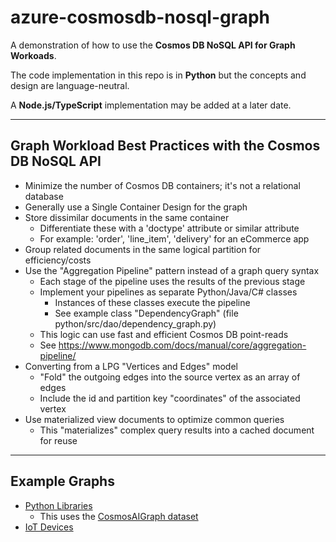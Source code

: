 # azure-cosmosdb-nosql-graph

A demonstration of how to use the **Cosmos DB NoSQL API for Graph Workoads**.

The code implementation in this repo is in **Python** but the 
concepts and design are language-neutral.

A **Node.js/TypeScript** implementation may be added at a later date.

---

## Graph Workload Best Practices with the Cosmos DB NoSQL API

- Minimize the number of Cosmos DB containers; it's not a relational database
- Generally use a Single Container Design for the graph
- Store dissimilar documents in the same container
  - Differentiate these with a 'doctype' attribute or similar attribute
  - For example: 'order', 'line_item', 'delivery' for an eCommerce app
- Group related documents in the same logical partition for efficiency/costs
- Use the "Aggregation Pipeline" pattern instead of a graph query syntax
  - Each stage of the pipeline uses the results of the previous stage
  - Implement your pipelines as separate Python/Java/C# classes
    - Instances of these classes execute the pipeline
    - See example class "DependencyGraph" (file python/src/dao/dependency_graph.py)
  - This logic can use fast and efficient Cosmos DB point-reads
  - See https://www.mongodb.com/docs/manual/core/aggregation-pipeline/
- Converting from a LPG "Vertices and Edges" model
  - "Fold" the outgoing edges into the source vertex as an array of edges
  - Include the id and partition key "coordinates" of the associated vertex
- Use materialized view documents to optimize common queries
  - This "materializes" complex query results into a cached document for reuse

---

## Example Graphs

- [Python Libraries](README_PYLIBRARIES.md)
  - This uses the [CosmosAIGraph dataset](https://github.com/AzureCosmosDB/CosmosAIGraph)
- [IoT Devices](README_DEVICES.md)
